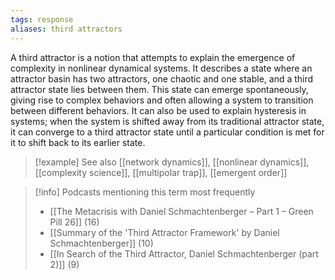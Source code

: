 ```yaml
---
tags: response
aliases: third attractors
---
```


A third attractor is a notion that attempts to explain the emergence of complexity in nonlinear dynamical systems. It describes a state where an attractor basin has two attractors, one chaotic and one stable, and a third attractor state lies between them. This state can emerge spontaneously, giving rise to complex behaviors and often allowing a system to transition between different behaviors. It can also be used to explain hysteresis in systems; when the system is shifted away from its traditional attractor state, it can converge to a third attractor state until a particular condition is met for it to shift back to its earlier state.

> [!example] See also
> [[network dynamics]], [[nonlinear dynamics]], [[complexity science]], [[multipolar trap]], [[emergent order]]

> [!info] Podcasts mentioning this term most frequently
> * [[The Metacrisis with Daniel Schmachtenberger – Part 1 – Green Pill 26]] (16)
> * [[Summary of the 'Third Attractor Framework' by Daniel Schmachtenberger]] (10)
> * [[In Search of the Third Attractor, Daniel Schmachtenberger (part 2)]] (9)